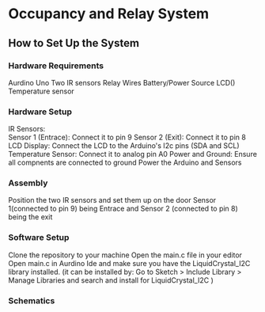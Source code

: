 <h1>Occupancy and Relay System</h1>
 
<h2>How to Set Up the System</h2>
<h3>Hardware Requirements</h3>
Aurdino Uno
Two IR sensors
Relay
Wires
Battery/Power Source
LCD()
Temperature sensor

<h3>Hardware Setup</h3>
IR Sensors:<br>
 Sensor 1 (Entrace): Connect it to pin 9
 Sensor 2 (Exit): Connect it to pin 8
LCD Display:
 Connect the LCD to the Arduino's I2c pins (SDA and SCL)  
Temperature Sensor:
 Connect it to analog pin A0
Power and Ground:
 Ensure all compnents are connected to ground
 Power the Arduino and Sensors

 

<h3>Assembly</h3>
Position the two IR sensors and set them up on the door
Sensor 1(connected to pin 9) being Entrace and Sensor 2 (connected to pin 8) being the exit


<h3>Software Setup</h3>
Clone the repository to your machine 
Open the main.c file in your editor
Open main.c in Aurdino Ide and make sure you have the LiquidCrystal_I2C library installed.
(it can be installed by: Go to Sketch > Include Library > Manage Libraries and search and install for LiquidCrystal_I2C )

<h3>Schematics</h3>

